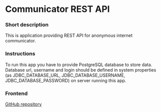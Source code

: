 # Communicator REST API

### Short description
This is application providing REST API for anonymous internet communicator.

### Instructions
To run this app you have to provide PostgreSQL database to store data.
Database url, username and login should be defined in system properties 
(as JDBC_DATABASE_URL, JDBC_DATABASE_USERNAME, JDBC_DATABASE_PASSWORD) 
on server running this app.

### Frontend
[GitHub repository](https://github.com/pawban/communicator-frontend)